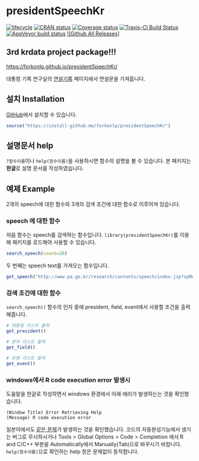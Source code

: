# presidentSpeechKr

[![lifecycle](https://img.shields.io/badge/lifecycle-experimental-orange.svg)](https://www.tidyverse.org/lifecycle/#experimental)
[![CRAN status](https://www.r-pkg.org/badges/version/presidentSpeechKr)](https://cran.r-project.org/package=presidentSpeechKr)
[![Coverage status](https://codecov.io/gh/forkonlp/presidentSpeechKr/branch/master/graph/badge.svg)](https://codecov.io/github/forkonlp/presidentSpeechKr?branch=master)
[![Travis-CI Build Status](https://travis-ci.org/forkonlp/presidentSpeechKr.svg?branch=master)](https://travis-ci.org/forkonlp/presidentSpeechKr)
[![AppVeyor build status](https://ci.appveyor.com/api/projects/status/github/forkonlp/presidentSpeechKr?branch=master&svg=true)](https://ci.appveyor.com/project/forkonlp/presidentSpeechKr)
[![Github All Releases]](https://img.shields.io/github/downloads/forkonlp/presidentSpeechKr/total.svg)

## 3rd krdata project package!!!

<https://forkonlp.github.io/presidentSpeechKr/>

대통령 기록 연구실의 [연설기록][연설기록] 페이지에서 연설문을 가져옵니다.

## 설치 Installation

[GitHub](https://github.com/)에서 설치할 수 있습니다.

``` r
source("https://install-github.me/forkonlp/presidentSpeechKr")
```

## 설명문서 help

`?함수이름`이나 `help(함수이름)`을 사용하시면 함수의 설명을 볼 수 있습니다. 본 패키지는 **한글**로 설명 문서를 작성하였습니다.

## 예제 Example

2개의 speech에 대한 함수와 3개의 검색 조건에 대한 함수로 이루어져 있습니다.

### speech 에 대한 함수

처음 함수는 speech를 검색하는 함수입니다. `library(presidentSpeechKr)`를 이용해 패키지를 로드해야 사용할 수 있습니다.

``` r
search_speech(count=20)
```

두 번째는 speech text를 가져오는 함수입니다.

``` r
get_speech("http://www.pa.go.kr/research/contents/speech/index.jsp?spMode=view&catid=c_pa02062&artid=1308580")
```

### 검색 조건에 대한 함수

`search_speech()` 함수의 인자 중에 president, field, event에서 사용할 조건을 출력해줍니다.

```r
# 대통령 리스트 출력
get_president()

# 분야 리스트 출력
get_field()

# 유형 리스트 출력
get_event()
```

### windows에서 R code execution error 발생시

도움말을 한글로 작성하면서 windows 환경에서 아래 에러가 발생하는는 것을 확인했습니다.

```
(Window Title) Error Retrieving Help 
(Message) R code execution error
```

일본어에서도 [같은 문제][같은문제]가 발생하는 것을 확인했습니다.
코드의 자동완성기능에서 생기는 버그로 무시하시거나 Tools > Global Options > Code > Completion 에서 R and C/C++ 부분을 Automatically에서 Manually(Tab)으로 바꾸시기 바랍니다.
`help(함수이름)`으로 확인하는 help 창은 문제없이 동작합니다.

[연설기록]: http://www.pa.go.kr/research/contents/speech/index.jsp
[같은문제]: https://ja.stackoverflow.com/questions/24083/rstudio%E3%81%A7%E3%81%AErmecab%E3%81%AE%E8%B5%B7%E5%8B%95%E6%99%82%E3%81%AE%E3%82%A8%E3%83%A9%E3%83%BC%E3%83%A1%E3%83%83%E3%82%BB%E3%83%BC%E3%82%B8
